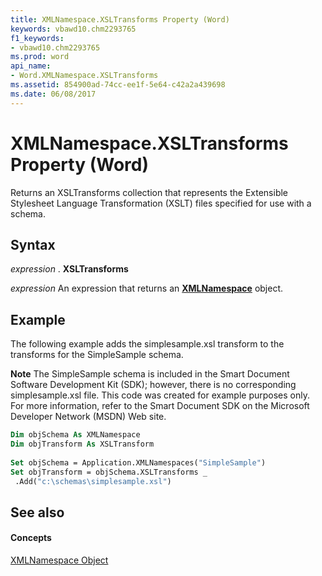 ```yaml
---
title: XMLNamespace.XSLTransforms Property (Word)
keywords: vbawd10.chm2293765
f1_keywords:
- vbawd10.chm2293765
ms.prod: word
api_name:
- Word.XMLNamespace.XSLTransforms
ms.assetid: 854900ad-74cc-ee1f-5e64-c42a2a439698
ms.date: 06/08/2017
---
```



# XMLNamespace.XSLTransforms Property (Word)

Returns an XSLTransforms collection that represents the Extensible Stylesheet Language Transformation (XSLT) files specified for use with a schema.


## Syntax

 _expression_ . **XSLTransforms**

 _expression_ An expression that returns an **[XMLNamespace](xmlnamespace-object-word.md)** object.


## Example

The following example adds the simplesample.xsl transform to the transforms for the SimpleSample schema.


 **Note**  The SimpleSample schema is included in the Smart Document Software Development Kit (SDK); however, there is no corresponding simplesample.xsl file. This code was created for example purposes only. For more information, refer to the Smart Document SDK on the Microsoft Developer Network (MSDN) Web site.


```vb
Dim objSchema As XMLNamespace 
Dim objTransform As XSLTransform 
 
Set objSchema = Application.XMLNamespaces("SimpleSample") 
Set objTransform = objSchema.XSLTransforms _ 
 .Add("c:\schemas\simplesample.xsl")
```


## See also


#### Concepts


[XMLNamespace Object](xmlnamespace-object-word.md)

